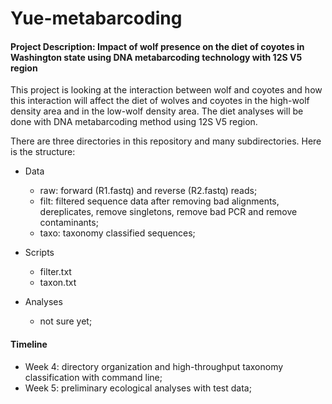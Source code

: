 # Yue-metabarcoding

#### Project Description: Impact of wolf presence on the diet of coyotes in Washington state using DNA metabarcoding technology with 12S V5 region

This project is looking at the interaction between wolf and coyotes and how this interaction will affect the diet of wolves and coyotes in the high-wolf density area and in the low-wolf density area. The diet analyses will be done with DNA metabarcoding method using 12S V5 region. 

There are three directories in this repository and many subdirectories. Here is the structure:
- Data
  - raw: forward (R1.fastq) and reverse (R2.fastq) reads;
  - filt: filtered sequence data after removing bad alignments, dereplicates, remove singletons, remove bad PCR and remove contaminants;
  - taxo: taxonomy classified sequences;

- Scripts
  - filter.txt
  - taxon.txt

- Analyses
  - not sure yet;

 #### Timeline

 - Week 4: directory organization and high-throughput taxonomy classification with command line;
 - Week 5: preliminary ecological analyses with test data;
